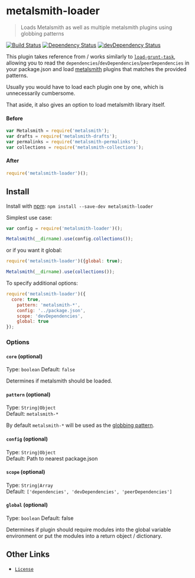# metalsmith-loader
> Loads Metalsmith as well as multiple metalsmith plugins using globbing patterns

[![Build Status](https://travis-ci.org/yeojz/metalsmith-loader.svg?branch=master)](https://travis-ci.org/yeojz/metalsmith-loader)
[![Dependency Status](https://david-dm.org/yeojz/metalsmith-loader.svg)](https://david-dm.org/yeojz/metalsmith-loader)
[![devDependency Status](https://david-dm.org/yeojz/metalsmith-loader/dev-status.svg)](https://david-dm.org/yeojz/metalsmith-loader#info=devDependencies)

This plugin takes reference from / works similarly to [`load-grunt-task`](https://npmjs.org/package/load-grunt-tasks), allowing you to read the `dependencies`/`devDependencies`/`peerDependencies` in your package.json and load [metalsmith](http://metalsmith.io) plugins that matches the provided patterns.

Usually you would have to load each plugin one by one, which is unnecessarily cumbersome.

That aside, it also gives an option to load metalsmith library itself. 

#### Before

```js
var Metalsmith = require('metalsmith');
var drafts = require('metalsmith-drafts');
var permalinks = require('metalsmith-permalinks');
var collections = require('metalsmith-collections');
```

#### After

```js
require('metalsmith-loader')();
```


## Install

Install with [npm](https://npmjs.org/package/metalsmith-loader): `npm install --save-dev metalsmith-loader`

Simplest use case:

```js
var config = require('metalsmith-loader')();

Metalsmith(__dirname).use(config.collections());
```

or if you want it global:

```js
require('metalsmith-loader')({global: true);

Metalsmith(__dirname).use(collections());
```


To specify additional options:

```js
require('metalsmith-loader')({
  core: true,
	pattern: 'metalsmith-*',
	config: '../package.json',
	scope: 'devDependencies',
	global: true
});
```


### Options

#### `core` (optional)
Type: `boolean` 
Default: `false`

Determines if metalsmith should be loaded.

#### `pattern` (optional) 
Type: `String|Object`	
Default: `metalsmith-*`

By default `metalsmith-*` will be used as the [globbing pattern](https://github.com/isaacs/minimatch).

#### `config` (optional) 

Type: `String|Object`  
Default: Path to nearest package.json

#### `scope` (optional) 

Type: `String|Array`  
Default: `['dependencies', 'devDependencies', 'peerDependencies']`

#### `global` (optional) 

Type: `boolean`
Default: false

Determines if plugin should require modules into the global variable environment or put the modules into a return object / dictionary.


## Other Links
- [`License`](/LICENSE)
